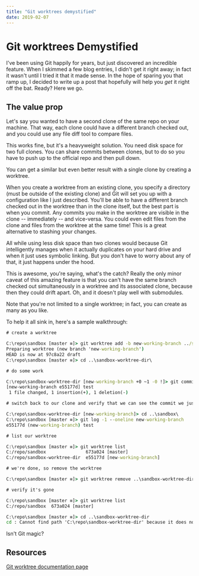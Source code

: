 ```yaml
---
title: "Git worktrees demystified"
date: 2019-02-07
---
```


# Git worktrees Demystified

I've been using Git happily for years, but just discovered an incredible feature.  When I skimmed a few blog entries, I didn't get it right away; in fact it wasn't until I tried it that it made sense.  In the hope of sparing you that ramp up, I decided to write up a post that hopefully will help you *get* it right off the bat.  Ready?  Here we go.

## The value prop

Let's say you wanted to have a second clone of the same repo on your machine. That way, each clone could have a different branch checked out, and you could use any file diff tool to compare files.  

This works fine, but it's a heavyweight solution.  You need disk space for two full clones. You can share commits between clones, but to do so you have to push up to the official repo and then pull down.

You can get a similar but even better result with a single clone by creating a worktree.

When you create a worktree from an existing clone, you specify a directory (must be outside of the existing clone) and Git will set you up with a configuration like I just described. You'll be able to have a different branch checked out in the worktree than in the clone itself, but the best part is when you commit.  Any commits you make in the worktree are visible in the clone -- immediately -- and vice-versa.  You could even edit files from the clone and files from the worktree at the same time!  This is a great alternative to stashing your changes.

All while using less disk space than two clones would because Git intelligently manages when it actually duplicates on your hard drive and when it just uses symbolic linking.  But you don't have to worry about any of that, it just happens under the hood.

This is awesome, you're saying, what's the catch?  Really the only minor caveat of this amazing feature is that you can't have the same branch checked out simultaneously in a worktree and its associated clone, because then they could drift apart.  Oh, and it doesn't play well with submodules.

Note that you're not limited to a single worktree; in fact, you can create as many as you like.

To help it all sink in, here's a sample walkthrough:

```cmd
# create a worktree

C:\repo\sandbox [master ≡]> git worktree add -b new-working-branch ../sandbox-worktree-dir master
Preparing worktree (new branch 'new-working-branch')
HEAD is now at 97c8a22 draft
C:\repo\sandbox [master ≡]> cd ..\sandbox-worktree-dir\

# do some work

C:\repo\sandbox-worktree-dir [new-working-branch +0 ~1 -0 !]> git commit -am 'test'
[new-working-branch e55177d] test
 1 file changed, 1 insertion(+), 1 deletion(-)

# switch back to our clone and verify that we can see the commit we just made

C:\repo\sandbox-worktree-dir [new-working-branch]> cd ..\sandbox\
C:\repo\sandbox [master ≡]> git log -1 --oneline new-working-branch
e55177d (new-working-branch) test

# list our worktree

C:\repo\sandbox [master ≡]> git worktree list
C:/repo/sandbox               673a024 [master]
C:/repo/sandbox-worktree-dir  e55177d [new-working-branch]

# we're done, so remove the worktree

C:\repo\sandbox [master ≡]> git worktree remove ..\sandbox-worktree-dir\

# verify it's gone

C:\repo\sandbox [master ≡]> git worktree list
C:/repo/sandbox  673a024 [master]

C:\repo\sandbox [master ≡]> cd ..\sandbox-worktree-dir
cd : Cannot find path 'C:\repo\sandbox-worktree-dir' because it does not exist.

```

Isn't Git magic?

## Resources

[Git worktree documentation page](https://git-scm.com/docs/git-worktree)

